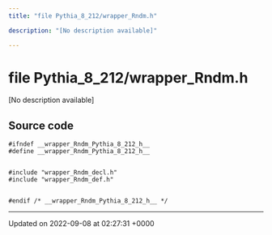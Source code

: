 ```yaml
---
title: "file Pythia_8_212/wrapper_Rndm.h"

description: "[No description available]"

---
```


# file Pythia_8_212/wrapper_Rndm.h

[No description available]




## Source code

```
#ifndef __wrapper_Rndm_Pythia_8_212_h__
#define __wrapper_Rndm_Pythia_8_212_h__


#include "wrapper_Rndm_decl.h"
#include "wrapper_Rndm_def.h"


#endif /* __wrapper_Rndm_Pythia_8_212_h__ */
```


-------------------------------

Updated on 2022-09-08 at 02:27:31 +0000
